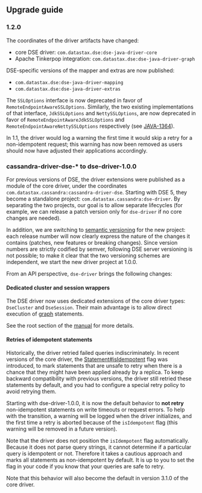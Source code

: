 ## Upgrade guide

### 1.2.0

The coordinates of the driver artifacts have changed:
  
* core DSE driver: `com.datastax.dse:dse-java-driver-core`
* Apache Tinkerpop integration: `com.datastax.dse:dse-java-driver-graph`

DSE-specific versions of the mapper and extras are now published:

* `com.datastax.dse:dse-java-driver-mapping`
* `com.datastax.dse:dse-java-driver-extras`

The `SSLOptions` interface is now deprecated in favor of
`RemoteEndpointAwareSSLOptions`. 
Similarly, the two existing implementations of that interface, 
`JdkSSLOptions` and `NettySSLOptions`, 
are now deprecated in favor of `RemoteEndpointAwareJdkSSLOptions` 
and `RemoteEndpointAwareNettySSLOptions` respectively (see 
[JAVA-1364](https://datastax-oss.atlassian.net/browse/JAVA-1364)).

In 1.1, the driver would log a warning the first time it would skip 
a retry for a non-idempotent request; this warning has now been 
removed as users should now have adjusted their applications accordingly.


### cassandra-driver-dse-* to dse-driver-1.0.0

For previous versions of DSE, the driver extensions were published as a module of the core driver, under the coordinates
`com.datastax.cassandra:cassandra-driver-dse`. Starting with DSE 5, they become a standalone project:
`com.datastax.cassandra:dse-driver`. By separating the two projects, our goal is to allow separate lifecycles (for
example, we can release a patch version only for `dse-driver` if no core changes are needed).

In addition, we are switching to [semantic versioning] for the new project: each release number will now clearly express
the nature of the changes it contains (patches, new features or breaking changes). Since version numbers are strictly
codified by semver, following DSE server versioning is not possible; to make it clear that the two versioning schemes
are independent, we start the new driver project at 1.0.0.

[semantic versioning]: http://semver.org/

From an API perspective, `dse-driver` brings the following changes:

#### Dedicated cluster and session wrappers

The DSE driver now uses dedicated extensions of the core driver types: `DseCluster` and `DseSession`. Their main
advantage is to allow direct execution of [graph](../manual/graph/) statements.

See the root section of the [manual](../manual/) for more details.

#### Retries of idempotent statements

Historically, the driver retried failed queries indiscriminately. In recent versions of the core driver, the
[Statement#isIdempotent][idempotence] flag was introduced, to mark statements that are unsafe to retry when there is a
chance that they might have been applied already by a replica. To keep backward compatibility with previous versions,
the driver still retried these statements by default, and you had to configure a special retry policy to avoid retrying
them.

Starting with dse-driver-1.0.0, it is now the default behavior to **not retry** non-idempotent statements on write
timeouts or request errors. To help with the transition, a warning will be logged when the driver initializes, and the
first time a retry is aborted because of the `isIdempotent` flag (this warning will be removed in a future version).

Note that the driver does not position the `isIdempotent` flag automatically. Because it does not parse query strings,
it cannot determine if a particular query is idempotent or not. Therefore it takes a cautious approach and marks all
statements as non-idempotent by default. It is up to you to set the flag in your code if you know that your queries are
safe to retry.

Note that this behavior will also become the default in version 3.1.0 of the core driver.

[idempotence]: http://datastax.github.io/java-driver/manual/idempotence/
